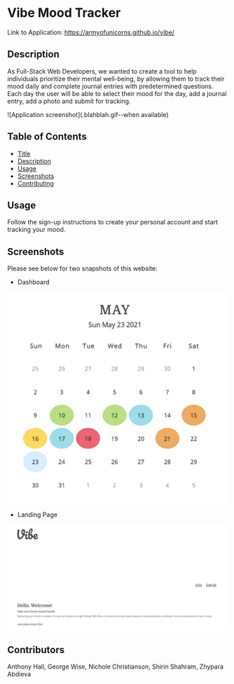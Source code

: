 # Vibe Mood Tracker 
Link to Application: https://armyofunicorns.github.io/vibe/

## Description
As  Full-Stack Web Developers, we wanted to create a tool to help individuals prioritize their mental well-being, by allowing them to track their mood daily and complete journal entries with predetermined questions. Each day the user will be able to select their mood for the day, add a journal entry, add a photo and submit for tracking. 

![Application screenshot](.blahblah.gif--when available)

## Table of Contents
* [Title](#Title)
* [Description](#Description)
* [Usage](#Usage)
* [Screenshots](#screenshots)
* [Contributing](#Contributing)

## Usage
Follow the sign-up instructions to create your personal account and start tracking your mood.

## Screenshots

Please see below for two snapshots of this website:

* Dashboard

![alt=dashboard](./public/assets/images/dashboard.JPG)

* Landing Page

![alt=landing-page](./public/assets/images/landing-page.JPG)

## Contributors
Anthony Hall, George Wise, Nichole Christianson, Shirin Shahram, Zhypara Abdieva



